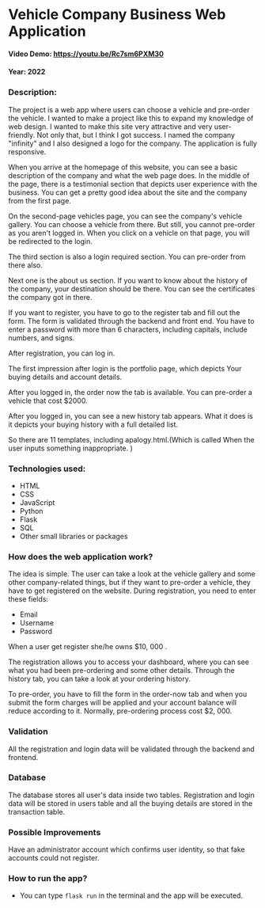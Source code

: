 # Vehicle Company Business Web Application

#### Video Demo: https://youtu.be/Rc7sm6PXM30

#### Year: 2022

### Description:

The project is a web app where users can choose a vehicle and pre-order the vehicle. I wanted to make a project like this to expand my knowledge of web design. I wanted to make this site very attractive and very user-friendly. Not only that, but I think I got success. I named the company "infinity" and I also designed a logo for the company. The application is fully responsive.

When you arrive at the homepage of this website, you can see a basic description of the company and what the web page does. In the middle of the page, there is a testimonial section that depicts user experience with the business. You can get a pretty good idea about the site and the company from the first page.

On the second-page vehicles page, you can see the company's vehicle gallery. You can choose a vehicle from there. But still, you cannot pre-order as you aren't logged in. When you click on a vehicle on that page, you will be redirected to the login.

The third section is also a login required section. You can pre-order from there also.

Next one is the about us section. If you want to know about the history of the company, your destination should be there. You can see the certificates the company got in there.

If you want to register, you have to go to the register tab and fill out the form. The form is validated through the backend and front end. You have to enter a password with more than 6 characters, including capitals, include numbers, and signs.

After registration, you can log in.

The first impression after login is the portfolio page, which depicts Your buying details and account details.

After you logged in, the order now the tab is available. You can pre-order a vehicle that cost $2000.

After you logged in, you can see a new history tab appears. What it does is it depicts your buying history with a full detailed list.

So there are 11 templates, including apalogy.html.(Which is called When the user inputs something inappropriate. )

### Technologies used:

- HTML
- CSS
- JavaScript
- Python
- Flask
- SQL
- Other small libraries or packages


### How does the web application work?

The idea is simple. The user can take a look at the vehicle gallery and some other company-related things, but if they want to pre-order a vehicle, they have to get registered on the website. During registration, you need to enter these fields:

- Email
- Username
- Password

When a user get register she/he owns $10, 000 .

The registration allows you to access your dashboard, where you can see what you had been pre-ordering and some other details. Through the history tab, you can take a look at your ordering history.

To pre-order, you have to fill the form in the order-now tab and when you submit the form charges will be applied and your account balance will reduce according to it. Normally, pre-ordering process cost $2, 000.

### Validation

All the registration and login data will be validated through the backend and frontend.



### Database

The database stores all user's data inside two tables. Registration and login data will be stored in users table and all the buying details are stored in the transaction table.

### Possible Improvements

Have an administrator account which confirms user identity, so that fake accounts could not register.

### How to run the app?

- You can type `flask run` in the terminal and the app will be executed.
